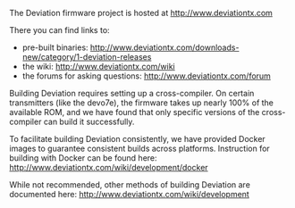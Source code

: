 The Deviation firmware project is hosted at http://www.deviationtx.com

There you can find links to:
  * pre-built binaries: http://www.deviationtx.com/downloads-new/category/1-deviation-releases
  * the wiki: http://www.deviationtx.com/wiki
  * the forums for asking questions: http://www.deviationtx.com/forum

Building Deviation requires setting up a cross-compiler.  On certain
transmitters (like the devo7e), the firmware takes up nearly 100% of the
available ROM, and we have found that only specific versions of the
cross-compiler can build it successfully.

To facilitate building Deviation consistently, we have provided Docker images
to guarantee consistent builds across platforms.  Instruction for building with
Docker can be found here: http://www.deviationtx.com/wiki/development/docker

While not recommended, other methods of building Deviation are documented
here: http://www.deviationtx.com/wiki/development
